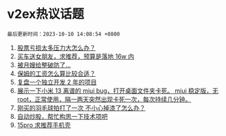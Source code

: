 # v2ex热议话题

`最后更新时间：2023-10-10 14:08:54 +0800`

1. [股票亏损太多压力大怎么办？](https://www.v2ex.com/t/980243)
1. [买车送女朋友，求推荐，预算是落地 16w 内](https://www.v2ex.com/t/980477)
1. [被月嫂给整破防了...](https://www.v2ex.com/t/980525)
1. [保姆的工资怎么算比较合适？](https://www.v2ex.com/t/980375)
1. [复盘一个独立开发 2 年的项目](https://www.v2ex.com/t/980242)
1. [展示一下小米 13 离谱的 miui bug，打开桌面文件夹卡死。
miui 稳定版，无 root，正常使用，隔一两天突然出现卡死一次，每次持续几分钟。](https://www.v2ex.com/t/980351)
1. [刚买的羽毛球拍打了一次 不小心掉漆了怎么办？](https://www.v2ex.com/t/980465)
1. [自动炒股，帮忙构思一下技术项吧](https://www.v2ex.com/t/980522)
1. [15pro 求推荐手机壳](https://www.v2ex.com/t/980355)

